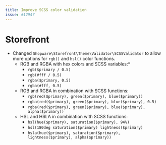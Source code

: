 ```yaml
---
title: Improve SCSS color validation
issue: #12947
---
```

# Storefront
* Changed `Shopware\Storefront\Theme\Validator\SCSSValidator` to allow more options for `rgb()` and `hsl()` color functions.
    * RGB and RGBA with hex colors and SCSS variables:*
        * `rgb($primary / 0.5)`
        * `rgb(#fff / 0.5)`
        * `rgba($primary, 0.5)`
        * `rgba(#fff, 0.5)`
    * RGB and RGBA in combination with SCSS functions:
        * `rgb(red($primary), green($primary), blue($primary))`
        * `rgba(red($primary), green($primary), blue($primary), 0.5)`
        * `rgba(red($primary), green($primary), blue($primary), alpha($primary))`
    * HSL and HSLA in combination with SCSS functions:
        * `hsl(hue($primary), saturation($primary), 94%)`
        * `hsl(180deg saturation($primary) lightness($primary)`
        * `hsla(hue($primary), saturation($primary), lightness($primary), alpha($primary))`